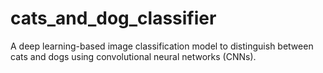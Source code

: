 # cats_and_dog_classifier
A deep learning-based image classification model to distinguish between cats and dogs using convolutional neural networks (CNNs).
